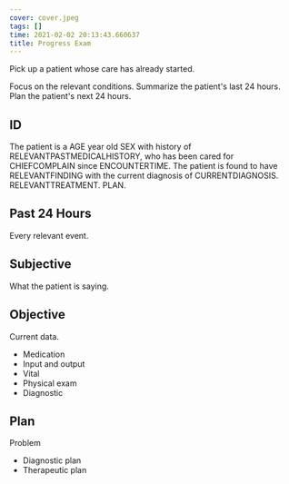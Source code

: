 ```yaml
---
cover: cover.jpeg
tags: []
time: 2021-02-02 20:13:43.660637
title: Progress Exam
---
```


Pick up a patient whose care has already started.

Focus on the relevant conditions.
Summarize the patient's last 24 hours.
Plan the patient's next 24 hours.

## ID

The patient is a AGE year old SEX with history of RELEVANTPASTMEDICALHISTORY, who has been cared for CHIEFCOMPLAIN since ENCOUNTERTIME.
The patient is found to have RELEVANTFINDING with the current diagnosis of CURRENTDIAGNOSIS.
RELEVANTTREATMENT.
PLAN.

## Past 24 Hours

Every relevant event.

## Subjective

What the patient is saying.

## Objective

Current data.

- Medication
- Input and output
- Vital
- Physical exam
- Diagnostic

## Plan

Problem

- Diagnostic plan
- Therapeutic plan
